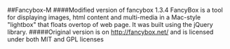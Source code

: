 ##Fancybox-M
####Modified version of fancybox 1.3.4
FancyBox is a tool for displaying images, html content and multi-media in a Mac-style "lightbox" that floats overtop of web page. It was built using the jQuery library.
#####Original version is on http://fancybox.net/ and is licensed under both MIT and GPL licenses

